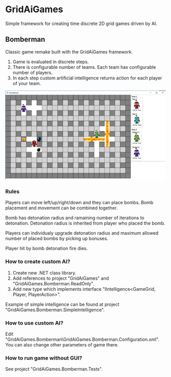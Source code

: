 # GridAiGames
Simple framework for creating time discrete 2D grid games driven by AI.

## Bomberman
Classic game remake built with the GridAiGames framework.

1. Game is evaluated in discrete steps.
2. There is configurable number of teams. Each team has configurable number of players.
3. In each step custom artificial intelligence returns action for each player of your team.

![alt text](https://github.com/kindermannhubert/GridAiGames/blob/master/GridAiGames.Bomberman/Preview.png)

### Rules
Players can move left/up/right/down and they can place bombs. Bomb placement and movement can be combined together.

Bomb has detonation radius and ramaining number of iterations to detonation. Detonation radius is inherited from player who placed the bomb.

Players can individualy upgrade detonation radius and maximum allowed number of placed bombs by picking up bonuses.

Player hit by bomb detonation fire dies.

### How to create custom AI?
1. Create new .NET class library.
2. Add references to project "GridAiGames" and "GridAiGames.Bomberman.ReadOnly".
3. Add new type which implements interface "IIntelligence<GameGrid, Player, PlayerAction>".

Example of simple intelligence can be found at project "GridAiGames.Bomberman.SimpleIntelligence".

### How to use custom AI?
Edit "GridAiGames.Bomberman\GridAiGames.Bomberman.Configuration.xml".
You can also change other parameters of game there.

### How to run game without GUI?
See project "GridAiGames.Bomberman.Tests".

